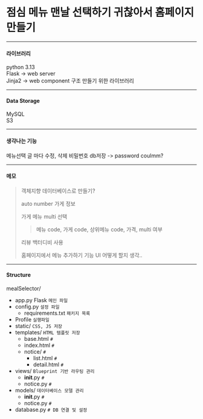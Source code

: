 # 점심 메뉴 맨날 선택하기 귀찮아서 홈페이지 만들기
--------
#### 라이브러리
python 3.13 <br>
Flask -> web server <br>
Jinja2 -> web component 구조 만들기 위한 라이브러리 <br>

-------- 
#### Data Storage
MySQL <br>
S3 <br>

---------
#### 생각나는 기능
메뉴선택 글 마다 수정, 삭제 비밀번호 db저장 -> password coulmm?

-----------
#### 메모
> 객체지향 데이터베이스로 만들기?
> 
> auto number 가게 정보
> 
> 가게 메뉴 multi 선택
> 
>> 메뉴 code, 가게 code, 상위메뉴 code, 가격, multi 여부
> 
> 리뷰 백터디비 사용
> 
> 홈페이지에서 메뉴 추가하기 기능 UI 어떻게 할지 생각..

-----------
#### Structure
mealSelector/
- app.py Flask `메인 파일`
- config.py `설정 파일`
  - requirements.txt `패키지 목록`
- Profile `실행파일`
- static/ `CSS, JS 저장`
- templates/ `HTML 템플릿 저장`
  - base.html `#`
  - index.html `#`
  - notice/ `#`
    - list.html `#`
    - detail.html `#`
- views/ `Blueprint 기반 라우팅 관리`
  - __init__.py `#`
  - notice.py `#`
- models/ `데이터베이스 모델 관리`
  - __init__.py `#`
  - notice.py `#`
- database.py `# DB 연결 및 설정`
